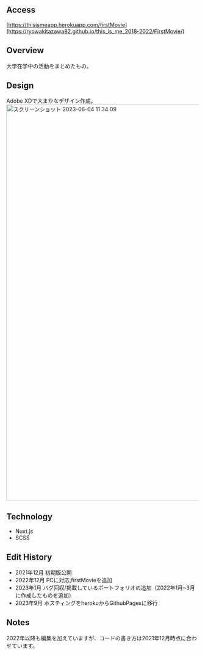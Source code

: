## Access
[https://thisismeapp.herokuapp.com/firstMovie](https://ryowakitazawa82.github.io/this_is_me_2018-2022/FirstMovie/)

## Overview
大学在学中の活動をまとめたもの。

## Design
Adobe XDで大まかなデザイン作成。
<img width="1037" alt="スクリーンショット 2023-06-04 11 34 09" src="https://github.com/ryowakitazawa82/this_is_me_2018-2022/assets/88272934/c172f66d-5dd2-45d5-812b-a0bbf844f803">


## Technology
- Nuxt.js
- SCSS

## Edit History
- 2021年12月 初期版公開
- 2022年12月 PCに対応,firstMovieを追加
- 2023年1月 バグ回収/掲載しているポートフォリオの追加（2022年1月~3月に作成したものを追加）
- 2023年9月 ホスティングをherokuからGithubPagesに移行

## Notes
2022年以降も編集を加えていますが、コードの書き方は2021年12月時点に合わせています。


